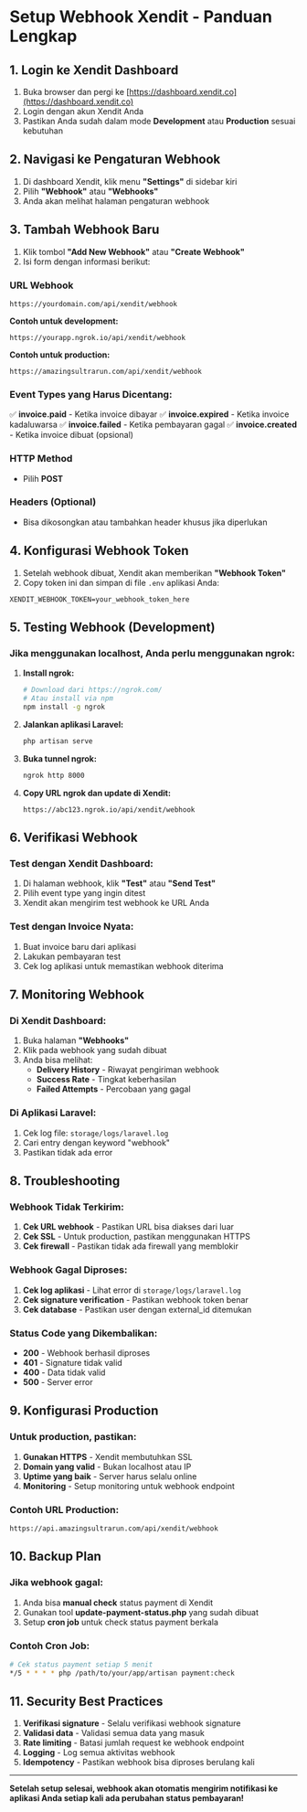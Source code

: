 # Setup Webhook Xendit - Panduan Lengkap

## 1. Login ke Xendit Dashboard

1. Buka browser dan pergi ke [https://dashboard.xendit.co](https://dashboard.xendit.co)
2. Login dengan akun Xendit Anda
3. Pastikan Anda sudah dalam mode **Development** atau **Production** sesuai kebutuhan

## 2. Navigasi ke Pengaturan Webhook

1. Di dashboard Xendit, klik menu **"Settings"** di sidebar kiri
2. Pilih **"Webhook"** atau **"Webhooks"**
3. Anda akan melihat halaman pengaturan webhook

## 3. Tambah Webhook Baru

1. Klik tombol **"Add New Webhook"** atau **"Create Webhook"**
2. Isi form dengan informasi berikut:

### URL Webhook
```
https://yourdomain.com/api/xendit/webhook
```

**Contoh untuk development:**
```
https://yourapp.ngrok.io/api/xendit/webhook
```

**Contoh untuk production:**
```
https://amazingsultrarun.com/api/xendit/webhook
```

### Event Types yang Harus Dicentang:
✅ **invoice.paid** - Ketika invoice dibayar
✅ **invoice.expired** - Ketika invoice kadaluwarsa
✅ **invoice.failed** - Ketika pembayaran gagal
✅ **invoice.created** - Ketika invoice dibuat (opsional)

### HTTP Method
- Pilih **POST**

### Headers (Optional)
- Bisa dikosongkan atau tambahkan header khusus jika diperlukan

## 4. Konfigurasi Webhook Token

1. Setelah webhook dibuat, Xendit akan memberikan **"Webhook Token"**
2. Copy token ini dan simpan di file `.env` aplikasi Anda:

```env
XENDIT_WEBHOOK_TOKEN=your_webhook_token_here
```

## 5. Testing Webhook (Development)

### Jika menggunakan localhost, Anda perlu menggunakan ngrok:

1. **Install ngrok:**
   ```bash
   # Download dari https://ngrok.com/
   # Atau install via npm
   npm install -g ngrok
   ```

2. **Jalankan aplikasi Laravel:**
   ```bash
   php artisan serve
   ```

3. **Buka tunnel ngrok:**
   ```bash
   ngrok http 8000
   ```

4. **Copy URL ngrok dan update di Xendit:**
   ```
   https://abc123.ngrok.io/api/xendit/webhook
   ```

## 6. Verifikasi Webhook

### Test dengan Xendit Dashboard:
1. Di halaman webhook, klik **"Test"** atau **"Send Test"**
2. Pilih event type yang ingin ditest
3. Xendit akan mengirim test webhook ke URL Anda

### Test dengan Invoice Nyata:
1. Buat invoice baru dari aplikasi
2. Lakukan pembayaran test
3. Cek log aplikasi untuk memastikan webhook diterima

## 7. Monitoring Webhook

### Di Xendit Dashboard:
1. Buka halaman **"Webhooks"**
2. Klik pada webhook yang sudah dibuat
3. Anda bisa melihat:
   - **Delivery History** - Riwayat pengiriman webhook
   - **Success Rate** - Tingkat keberhasilan
   - **Failed Attempts** - Percobaan yang gagal

### Di Aplikasi Laravel:
1. Cek log file: `storage/logs/laravel.log`
2. Cari entry dengan keyword "webhook"
3. Pastikan tidak ada error

## 8. Troubleshooting

### Webhook Tidak Terkirim:
1. **Cek URL webhook** - Pastikan URL bisa diakses dari luar
2. **Cek SSL** - Untuk production, pastikan menggunakan HTTPS
3. **Cek firewall** - Pastikan tidak ada firewall yang memblokir

### Webhook Gagal Diproses:
1. **Cek log aplikasi** - Lihat error di `storage/logs/laravel.log`
2. **Cek signature verification** - Pastikan webhook token benar
3. **Cek database** - Pastikan user dengan external_id ditemukan

### Status Code yang Dikembalikan:
- **200** - Webhook berhasil diproses
- **401** - Signature tidak valid
- **400** - Data tidak valid
- **500** - Server error

## 9. Konfigurasi Production

### Untuk production, pastikan:
1. **Gunakan HTTPS** - Xendit membutuhkan SSL
2. **Domain yang valid** - Bukan localhost atau IP
3. **Uptime yang baik** - Server harus selalu online
4. **Monitoring** - Setup monitoring untuk webhook endpoint

### Contoh URL Production:
```
https://api.amazingsultrarun.com/api/xendit/webhook
```

## 10. Backup Plan

### Jika webhook gagal:
1. Anda bisa **manual check** status payment di Xendit
2. Gunakan tool **update-payment-status.php** yang sudah dibuat
3. Setup **cron job** untuk check status payment berkala

### Contoh Cron Job:
```bash
# Cek status payment setiap 5 menit
*/5 * * * * php /path/to/your/app/artisan payment:check
```

## 11. Security Best Practices

1. **Verifikasi signature** - Selalu verifikasi webhook signature
2. **Validasi data** - Validasi semua data yang masuk
3. **Rate limiting** - Batasi jumlah request ke webhook endpoint
4. **Logging** - Log semua aktivitas webhook
5. **Idempotency** - Pastikan webhook bisa diproses berulang kali

---

**Setelah setup selesai, webhook akan otomatis mengirim notifikasi ke aplikasi Anda setiap kali ada perubahan status pembayaran!**

